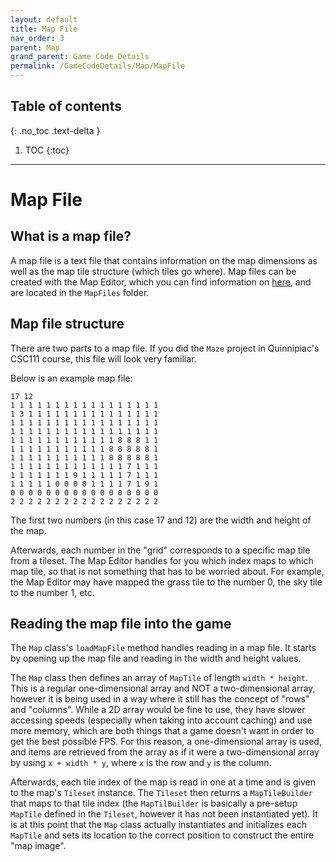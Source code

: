 ```yaml
---
layout: default
title: Map File
nav_order: 3
parent: Map
grand_parent: Game Code Details
permalink: /GameCodeDetails/Map/MapFile
---
```


## Table of contents
{: .no_toc .text-delta }

1. TOC
{:toc}

---

# Map File

## What is a map file?

A map file is a text file that contains information on the map dimensions as well as the map tile structure (which tiles go where).
Map files can be created with the Map Editor, which you can find information on [here](../../../MapEditor/map-editor.md), and are located in the `MapFiles` folder.

## Map file structure
There are two parts to a map file. If you did the `Maze` project in Quinnipiac's CSC111 course, this file will look very familiar.

Below is an example map file:

```
17 12
1 1 1 1 1 1 1 1 1 1 1 1 1 1 1 1 1
1 3 1 1 1 1 1 1 1 1 1 1 1 1 1 1 1
1 1 1 1 1 1 1 1 1 1 1 1 1 1 1 1 1
1 1 1 1 1 1 1 1 1 1 1 1 1 1 1 1 1
1 1 1 1 1 1 1 1 1 1 1 1 8 8 8 1 1
1 1 1 1 1 1 1 1 1 1 1 8 8 8 8 8 1
1 1 1 1 1 1 1 1 1 1 1 8 8 8 8 8 1
1 1 1 1 1 1 1 1 1 1 1 1 1 7 1 1 1
1 1 1 1 1 1 1 9 1 1 1 1 1 7 1 1 1
1 1 1 1 1 0 0 0 0 1 1 1 1 7 1 9 1
0 0 0 0 0 0 0 0 0 0 0 0 0 0 0 0 0
2 2 2 2 2 2 2 2 2 2 2 2 2 2 2 2 2
```

The first two numbers (in this case 17 and 12) are the width and height of the map.

Afterwards, each number in the "grid" corresponds to a specific map tile from a tileset. The Map Editor handles for you
which index maps to which map tile, so that is not something that has to be worried about. For example, the Map Editor may have mapped
the grass tile to the number 0, the sky tile to the number 1, etc.

## Reading the map file into the game

The `Map` class's `loadMapFile` method handles reading in a map file. It starts by opening up the map file and reading in the
width and height values. 

The `Map` class then defines an array of `MapTile` of length `width * height`. This is a regular one-dimensional array and NOT
a two-dimensional array, however it is being used in a way where it still has the concept of "rows" and "columns". While a 2D array would be fine to use, they have slower accessing speeds (especially when taking into account caching) and use more memory,
which are both things that a game doesn't want in order to get the best possible FPS. 
For this reason, a one-dimensional array is used, and items are retrieved from the array as if it were a two-dimensional array by using `x + width * y`, where
`x` is the row and `y` is the column.

Afterwards, each tile index of the map is read in one at a time and is given to the map's `Tileset` instance. The `Tileset`
then returns a `MapTileBuilder` that maps to that tile index (the `MapTilBuilder` is basically a pre-setup `MapTile` defined in the `Tileset`, however
it has not been instantiated yet). It is at this point that the `Map` class actually instantiates and initializes each `MapTile`
and sets its location to the correct position to construct the entire "map image".
